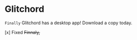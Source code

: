 # Glitchord

 `Finally` Glitchord has a desktop app! Download a copy today.

[x] Fixed ~~Finnaly,~~
